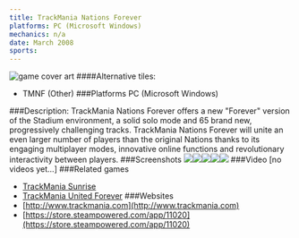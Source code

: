 ```yaml
---
title: TrackMania Nations Forever
platforms: PC (Microsoft Windows)
mechanics: n/a
date: March 2008
sports: 
---
```

![game cover art](//images.igdb.com/igdb/image/upload/t_cover_big/fpb8v1ed1ip3dbsmns44.jpg "Logo Title Text 1")
####Alternative tiles:
* TMNF (Other)
###Platforms
PC (Microsoft Windows)

###Description:
TrackMania Nations Forever offers a new "Forever" version of the Stadium environment, a solid solo mode and 65 brand new, progressively challenging tracks. TrackMania Nations Forever will unite an even larger number of players than the original Nations thanks to its engaging multiplayer modes, innovative online functions and revolutionary interactivity between players.
###Screenshots
<a target="_blank" rel="noopener noreferrer" href="//images.igdb.com/igdb/image/upload/t_cover_big/ewwqsbkdsuunrd7qnhin.jpg"><img src="//images.igdb.com/igdb/image/upload/t_thumb/ewwqsbkdsuunrd7qnhin.jpg"/></a><a target="_blank" rel="noopener noreferrer" href="//images.igdb.com/igdb/image/upload/t_cover_big/wmgqp9itqnuj88fllsj5.jpg"><img src="//images.igdb.com/igdb/image/upload/t_thumb/wmgqp9itqnuj88fllsj5.jpg"/></a><a target="_blank" rel="noopener noreferrer" href="//images.igdb.com/igdb/image/upload/t_cover_big/k7dm5ww5ldg3moe9ices.jpg"><img src="//images.igdb.com/igdb/image/upload/t_thumb/k7dm5ww5ldg3moe9ices.jpg"/></a><a target="_blank" rel="noopener noreferrer" href="//images.igdb.com/igdb/image/upload/t_cover_big/qt9nptbhgnikzvxtxymr.jpg"><img src="//images.igdb.com/igdb/image/upload/t_thumb/qt9nptbhgnikzvxtxymr.jpg"/></a><a target="_blank" rel="noopener noreferrer" href="//images.igdb.com/igdb/image/upload/t_cover_big/pxabkpcikyw3m9iyd13t.jpg"><img src="//images.igdb.com/igdb/image/upload/t_thumb/pxabkpcikyw3m9iyd13t.jpg"/></a>
###Video
[no videos yet...]
###Related games
* [TrackMania Sunrise](/games/trackmania-sunrise-22294/)
* [TrackMania United Forever](/games/trackmania-united-forever-2451/)
###Websites
* [http://www.trackmania.com](http://www.trackmania.com)
* [https://store.steampowered.com/app/11020](https://store.steampowered.com/app/11020)
